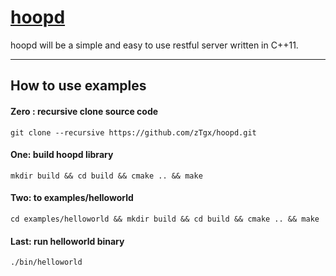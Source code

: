 # [hoopd](https://github.com/zTgx/hoopd)
hoopd will be a simple and easy to use restful server written in C++11.

---  
## How to use examples
#### Zero : recursive clone source code
```shell
git clone --recursive https://github.com/zTgx/hoopd.git
```
#### One: build hoopd library
```shell
mkdir build && cd build && cmake .. && make
```
#### Two: to examples/helloworld
```shell
cd examples/helloworld && mkdir build && cd build && cmake .. && make 
```
#### Last: run helloworld binary
```shell
./bin/helloworld
```
